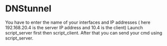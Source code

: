 # DNStunnel
You have to enter the name of your interfaces and IP addresses ( here 192.168.20.4 is the server IP address and 10.4 is the client)
Launch script_server first then script_client. After that you can send your cmd using script_server.

